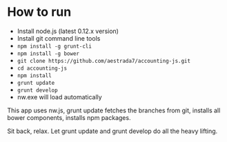 # How to run

* Install node.js (latest 0.12.x version)
* Install git command line tools
* `npm install -g grunt-cli`
* `npm install -g bower`
* `git clone https://github.com/aestrada7/accounting-js.git`
* `cd accounting-js`
* `npm install`
* `grunt update`
* `grunt develop`
* nw.exe will load automatically

This app uses nw.js, grunt update fetches the branches from git, installs all bower components, installs npm packages.

Sit back, relax. Let grunt update and grunt develop do all the heavy lifting.